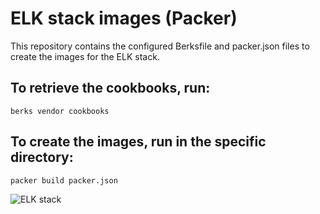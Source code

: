 # ELK stack images (Packer)

This repository contains the configured Berksfile and packer.json files to create the images for the ELK stack.

## To retrieve the cookbooks, run:

```
berks vendor cookbooks
```

## To create the images, run in the specific directory:

```
packer build packer.json
```

![ELK stack](https://fiverr-res.cloudinary.com/images/t_main1,q_auto,f_auto/gigs/114190066/original/d1ae46a27bd3de1dbafa0521c5943ae2ebd7ea66/setup-elk-stack-on-aws-or-google-cloud.png)
